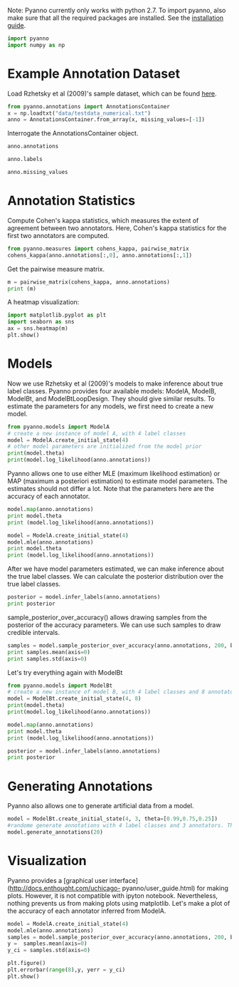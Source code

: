 Note: Pyanno currently only works with python 2.7. To import pyanno, also make
sure that all the required packages are installed. See the [installation
guide](http://docs.enthought.com/uchicago-pyanno/installation.html).

```python
import pyanno
import numpy as np
```

# Example Annotation Dataset

Load Rzhetsky et al (2009)'s sample dataset, which can be found
[here](https://github.com/enthought/uchicago-pyanno/tree/master/data).

```python
from pyanno.annotations import AnnotationsContainer
x = np.loadtxt("data/testdata_numerical.txt")
anno = AnnotationsContainer.from_array(x, missing_values=[-1])
```

Interrogate the AnnotationsContainer object.

```python
anno.annotations
```

```python
anno.labels
```

```python
anno.missing_values
```

# Annotation Statistics

Compute Cohen's kappa statistics, which measures the extent of agreement between
two annotators. Here, Cohen's kappa statistics for the first two annotators are
computed.

```python
from pyanno.measures import cohens_kappa, pairwise_matrix
cohens_kappa(anno.annotations[:,0], anno.annotations[:,1])
```

Get the pairwise measure matrix.

```python
m = pairwise_matrix(cohens_kappa, anno.annotations)
print (m)
```

A heatmap visualization:

```python
import matplotlib.pyplot as plt
import seaborn as sns
ax = sns.heatmap(m)
plt.show()
```

# Models

Now we use Rzhetsky et al (2009)'s models to make inference about true label
classes. Pyanno provides four available models: ModelA, ModelB, ModelBt, and
ModelBtLoopDesign. They should give similar results. To estimate the parameters
for any models, we first need to create a new model.

```python
from pyanno.models import ModelA
# create a new instance of model A, with 4 label classes
model = ModelA.create_initial_state(4)
# other model parameters are initialized from the model prior
print(model.theta)
print(model.log_likelihood(anno.annotations))
```

Pyanno allows one to use either MLE (maximum likelihood estimation) or MAP
(maximum a posteriori estimation) to estimate model parameters. The estimates
should not differ a lot. Note that the parameters here are the accuracy of each
annotator.

```python
model.map(anno.annotations)
print model.theta
print (model.log_likelihood(anno.annotations))
```

```python
model = ModelA.create_initial_state(4)
model.mle(anno.annotations)
print model.theta
print (model.log_likelihood(anno.annotations))
```

After we have model parameters estimated, we can make inference about the true
label classes. We can calculate the posterior distribution over the true label
classes.

```python
posterior = model.infer_labels(anno.annotations)
print posterior
```

sample_posterior_over_accuracy() allows drawing samples from the posterior of
the accuracy parameters. We can use such samples to draw credible intervals.

```python
samples = model.sample_posterior_over_accuracy(anno.annotations, 200, burn_in_samples=100, thin_samples=3)
print samples.mean(axis=0)
print samples.std(axis=0)
```

Let's try everything again with ModelBt

```python
from pyanno.models import ModelBt
# create a new instance of model B, with 4 label classes and 8 annotators.
model = ModelBt.create_initial_state(4, 8)
print(model.theta)
print(model.log_likelihood(anno.annotations))
```

```python
model.map(anno.annotations)
print model.theta
print (model.log_likelihood(anno.annotations))
```

```python
posterior = model.infer_labels(anno.annotations)
print posterior
```

# Generating Annotations

Pyanno also allows one to generate artificial data from a model.

```python
model = ModelBt.create_initial_state(4, 3, theta=[0.99,0.75,0.25])
#randome generate annotations with 4 label classes and 3 annotators. The accuracy of the three annotators are 0.99, 0.75, and 0.25 respectively.
model.generate_annotations(20)
```

# Visualization

Pyanno provides a [graphical user interface](http://docs.enthought.com/uchicago-
pyanno/user_guide.html) for making plots. However, it is not compatible with
ipyton notebook. Nevertheless, nothing prevents us from making plots using
matplotlib. Let's make a plot of the accuracy of each annotator inferred from
ModelA.

```python
model = ModelA.create_initial_state(4)
model.mle(anno.annotations)
samples = model.sample_posterior_over_accuracy(anno.annotations, 200, burn_in_samples=100, thin_samples=3)
y =  samples.mean(axis=0)
y_ci = samples.std(axis=0)
```

```python
plt.figure()
plt.errorbar(range(8),y, yerr = y_ci)
plt.show()
```
